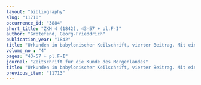 ```yaml
---
layout: "bibliography"
slug: "11710"
occurrence_id: "3884"
short_title: "ZKM 4 (1842), 43-57 + pl.F-I"
author: "Grotefend, Georg-Frieddrich"
publication_year: "1842"
title: "Urkunden in babylonischer Keilschrift, vierter Beitrag. Mit einem Steindruck"
volume_no_: "4"
pages: "43-57 + pl.F-I"
journal: "Zeitschrift fur die Kunde des Morgenlandes"
title: "Urkunden in babylonischer Keilschrift, vierter Beitrag. Mit einem Steindruck"
previous_item: "11713"
---
```


